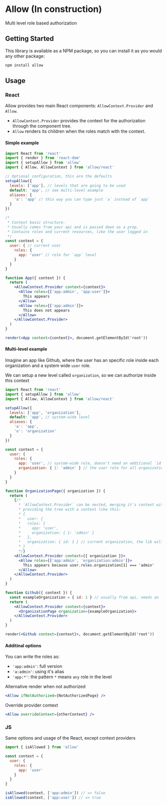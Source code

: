 # Allow (In construction)

Multi level role based authorization

## Getting Started

This library is available as a NPM package, so you can install it as you would any other package:

```sh
npm install allow
```

## Usage

### React

Allow provides two main React components: `AllowContext.Provider` and `Allow`.

- `AllowContext.Provider` provides the context for the authorization through the component tree.
- `Allow` renders its children when the roles match with the context.

#### Simple example
```jsx
import React from 'react'
import { render } from 'react-dom' 
import { setupAllow } from 'allow'
import { Allow, AllowContext } from 'allow/react'

// Optional configuration, this are the defaults
setupAllow({
  levels: ['app'], // levels that are going to be used
  default: 'app', // see multi-level example
  aliases: {
    'a': 'app' // this way you can type just `a` instead of `app`
  }
})

/*
 * Context basic structure.
 * Usually comes from your api and is passed down as a prop.
 * Contains roles and current resources, like the user logged in
 */
const context = {
  user: { // current user
    roles: {
      app: 'user' // role for `app` level
    }
  }
}

function App({ context }) {
  return (
    <AllowContext.Provider context={context}>
      <Allow roles={['app:admin', 'app:user']}>
        This appears
      </Allow>
      <Allow roles={['app:admin']}>
        This does not appears
      </Allow>
    </AllowContext.Provider>
  )
}

render(<App context={context}>, document.getElementById('root'))
```

#### Multi-level example

Imagine an app like Github, where the user has an specific role inside each organization and a system wide `user` role.

We can setup a new level called `organization`, so we can authorize inside this context

```jsx
import React from 'react'
import { setupAllow } from 'allow'
import { Allow, AllowContext } from 'allow/react'

setupAllow({
  levels: ['app', 'organization'],
  default: 'app', // system-wide level
  aliases: {
    'a': 'app',
    'o': 'organization'
  }
})

const context = {
  user: {
    roles: {
      app: 'user', // system-wide role, doesn't need an additional `id` to be resolved
      organization: { 1: 'admin' } // the user role for all organizations he belongs
    }
  }
}

function OrganizationPage({ organization }) {
  return (
    {/*
      * `AllowContext.Provider` can be nested, merging it's context with the parent,
      * providing the tree with a context like this:
      * {
      *   user: {
      *   roles: {
      *     app: 'user',
      *     organization: { 1: 'admin' }
      *   },
      *   organization: { id: 1 } // current organization, the lib will look for a role inside `organization` with `id = 1`
      * }
      */}
    <AllowContext.Provider context={{ organization }}>
      <Allow roles={['app:admin', 'organization:admin']}>
        This appears because user.roles.organization[1] === 'admin'
      </Allow>
    </AllowContext.Provider>
  )
}

function Github({ context }) {
  const exampleOrganization = { id: 1 } // usually from api, needs an `id`
  return (
    <AllowContext.Provider context={context}>
      <OrganizationPage organization={exampleOrganization}>
    </AllowContext.Provider>
  )
}

render(<Github context={context}>, document.getElementById('root'))
```

#### Additinal options

You can write the roles as:
 - `'app:admin'`: full version
 - `'a:admin'`: using it's alias
 - `'app:*'`: the pattern `*` means `any` role in the level

Alternative render when not authorized
 ```jsx
 <Allow ifNotAuthorized={NotAuthorizedPage} />
 ```

 Override provider context
 ```jsx
 <Allow overrideContext={otherContext} />
 ```

### JS

Same options and usage of the React, except context providers

```js
import { isAllowed } from 'allow'

const context = {
  user: {
    roles: {
      app: 'user'
    }
  }
}

isAllowed(context, ['app:admin']) // => false
isAllowed(context, ['app:user']) // => true
```